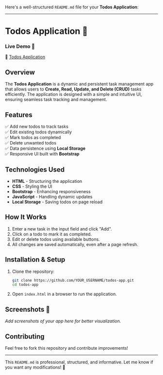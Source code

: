 Here's a well-structured `README.md` file for your **Todos Application**:

---

# **Todos Application 📝**  

### **Live Demo** 🚀  
🔗 [Todos Application](https://aditodosapp.ccbp.tech/)  

## **Overview**  
The **Todos Application** is a dynamic and persistent task management app that allows users to **Create, Read, Update, and Delete (CRUD)** tasks efficiently. The application is designed with a simple and intuitive UI, ensuring seamless task tracking and management.  

## **Features**  
✅ Add new todos to track tasks  
✅ Edit existing todos dynamically  
✅ Mark todos as completed  
✅ Delete unwanted todos  
✅ Data persistence using **Local Storage**  
✅ Responsive UI built with **Bootstrap**  

## **Technologies Used**  
- **HTML** - Structuring the application  
- **CSS** - Styling the UI  
- **Bootstrap** - Enhancing responsiveness  
- **JavaScript** - Handling dynamic updates  
- **Local Storage** - Saving todos on page reload  

## **How It Works**  
1. Enter a new task in the input field and click "Add".  
2. Click on a todo to mark it as completed.  
3. Edit or delete todos using available buttons.  
4. All changes are saved automatically, even after a page refresh.  

## **Installation & Setup**  
1. Clone the repository:  
   ```sh
   git clone https://github.com/YOUR_USERNAME/todos-app.git
   cd todos-app
   ```
2. Open `index.html` in a browser to run the application.  

## **Screenshots** 📸  
_Add screenshots of your app here for better visualization._  

## **Contributing**  
Feel free to fork this repository and contribute improvements!  

---

This `README.md` is professional, structured, and informative. Let me know if you want any modifications! 🚀
